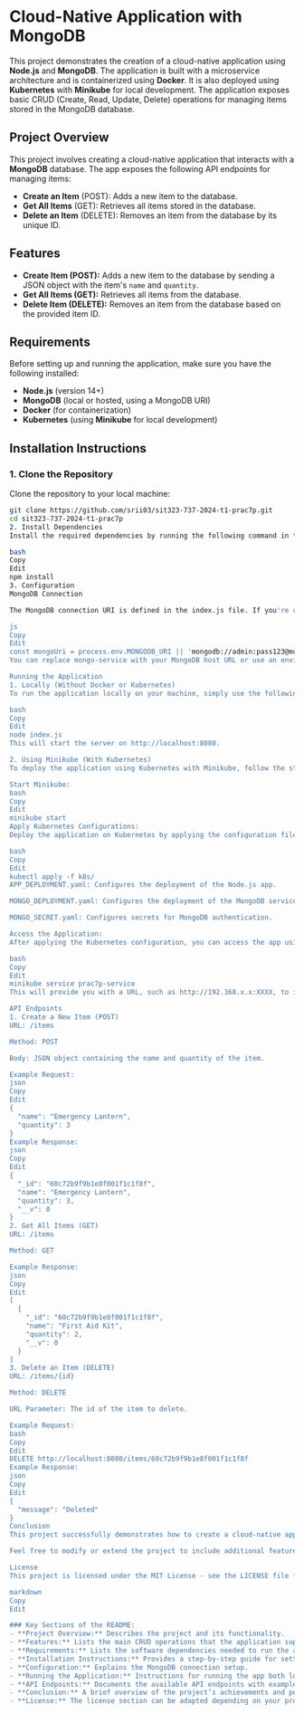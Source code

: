 # Cloud-Native Application with MongoDB

This project demonstrates the creation of a cloud-native application using **Node.js** and **MongoDB**. The application is built with a microservice architecture and is containerized using **Docker**. It is also deployed using **Kubernetes** with **Minikube** for local development. The application exposes basic CRUD (Create, Read, Update, Delete) operations for managing items stored in the MongoDB database.

## Project Overview

This project involves creating a cloud-native application that interacts with a **MongoDB** database. The app exposes the following API endpoints for managing items:

- **Create an Item** (POST): Adds a new item to the database.
- **Get All Items** (GET): Retrieves all items stored in the database.
- **Delete an Item** (DELETE): Removes an item from the database by its unique ID.

## Features

- **Create Item (POST):** Adds a new item to the database by sending a JSON object with the item's `name` and `quantity`.
- **Get All Items (GET):** Retrieves all items from the database.
- **Delete Item (DELETE):** Removes an item from the database based on the provided item ID.

## Requirements

Before setting up and running the application, make sure you have the following installed:

- **Node.js** (version 14+)
- **MongoDB** (local or hosted, using a MongoDB URI)
- **Docker** (for containerization)
- **Kubernetes** (using **Minikube** for local development)

## Installation Instructions

### 1. Clone the Repository

Clone the repository to your local machine:

```bash
git clone https://github.com/srii03/sit323-737-2024-t1-prac7p.git
cd sit323-737-2024-t1-prac7p
2. Install Dependencies
Install the required dependencies by running the following command in the project directory:

bash
Copy
Edit
npm install
3. Configuration
MongoDB Connection

The MongoDB connection URI is defined in the index.js file. If you're using MongoDB locally or on a cloud service like MongoDB Atlas, you can set the connection string in the following format:

js
Copy
Edit
const mongoUri = process.env.MONGODB_URI || 'mongodb://admin:pass123@mongo-service:27017/?authSource=admin';
You can replace mongo-service with your MongoDB host URL or use an environment variable to securely store your connection string.

Running the Application
1. Locally (Without Docker or Kubernetes)
To run the application locally on your machine, simply use the following command:

bash
Copy
Edit
node index.js
This will start the server on http://localhost:8080.

2. Using Minikube (With Kubernetes)
To deploy the application using Kubernetes with Minikube, follow the steps below:

Start Minikube:
bash
Copy
Edit
minikube start
Apply Kubernetes Configurations:
Deploy the application on Kubernetes by applying the configuration files in the k8s/ directory:

bash
Copy
Edit
kubectl apply -f k8s/
APP_DEPLOYMENT.yaml: Configures the deployment of the Node.js app.

MONGO_DEPLOYMENT.yaml: Configures the deployment of the MongoDB service.

MONGO_SECRET.yaml: Configures secrets for MongoDB authentication.

Access the Application:
After applying the Kubernetes configuration, you can access the app using Minikube:

bash
Copy
Edit
minikube service prac7p-service
This will provide you with a URL, such as http://192.168.x.x:XXXX, to interact with the application.

API Endpoints
1. Create a New Item (POST)
URL: /items

Method: POST

Body: JSON object containing the name and quantity of the item.

Example Request:
json
Copy
Edit
{
  "name": "Emergency Lantern",
  "quantity": 3
}
Example Response:
json
Copy
Edit
{
  "_id": "60c72b9f9b1e8f001f1c1f8f",
  "name": "Emergency Lantern",
  "quantity": 3,
  "__v": 0
}
2. Get All Items (GET)
URL: /items

Method: GET

Example Response:
json
Copy
Edit
[
  {
    "_id": "60c72b9f9b1e8f001f1c1f8f",
    "name": "First Aid Kit",
    "quantity": 2,
    "__v": 0
  }
]
3. Delete an Item (DELETE)
URL: /items/{id}

Method: DELETE

URL Parameter: The id of the item to delete.

Example Request:
bash
Copy
Edit
DELETE http://localhost:8080/items/60c72b9f9b1e8f001f1c1f8f
Example Response:
json
Copy
Edit
{
  "message": "Deleted"
}
Conclusion
This project successfully demonstrates how to create a cloud-native application with Node.js, MongoDB, Docker, and Kubernetes. The application implements basic CRUD operations and is designed to be containerized and deployed with Kubernetes. While the update functionality is not yet implemented, the core CRUD operations are fully functional.

Feel free to modify or extend the project to include additional features such as authentication, logging, or monitoring.

License
This project is licensed under the MIT License - see the LICENSE file for details.

markdown
Copy
Edit

### Key Sections of the README:
- **Project Overview:** Describes the project and its functionality.
- **Features:** Lists the main CRUD operations that the application supports.
- **Requirements:** Lists the software dependencies needed to run the application.
- **Installation Instructions:** Provides a step-by-step guide for setting up the project on your local machine.
- **Configuration:** Explains the MongoDB connection setup.
- **Running the Application:** Instructions for running the app both locally and in Minikube (with Kubernetes).
- **API Endpoints:** Documents the available API endpoints with example requests and responses.
- **Conclusion:** A brief overview of the project’s achievements and potential improvements.
- **License:** The license section can be adapted depending on your project's license.
